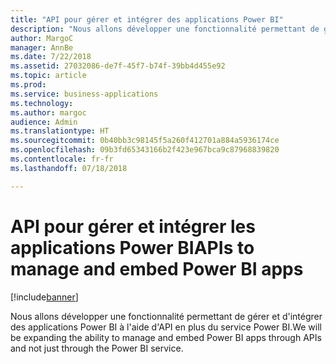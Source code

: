 ```yaml
---
title: "API pour gérer et intégrer des applications Power BI"
description: "Nous allons développer une fonctionnalité permettant de gérer et d'intégrer des applications Power BI à l'aide d'API en plus du service Power BI."
author: MargoC
manager: AnnBe
ms.date: 7/22/2018
ms.assetid: 27032086-de7f-45f7-b74f-39bb4d455e92
ms.topic: article
ms.prod: 
ms.service: business-applications
ms.technology: 
ms.author: margoc
audience: Admin
ms.translationtype: HT
ms.sourcegitcommit: 0b40bb3c98145f5a260f412701a884a5936174ce
ms.openlocfilehash: 09b3fd65343166b2f423e967bca9c87968839820
ms.contentlocale: fr-fr
ms.lasthandoff: 07/18/2018

---
```

# <a name="apis-to-manage-and-embed-power-bi-apps"></a><span data-ttu-id="de147-103">API pour gérer et intégrer les applications Power BI</span><span class="sxs-lookup"><span data-stu-id="de147-103">APIs to manage and embed Power BI apps</span></span>


[!include[banner](../../../includes/banner.md)]

<span data-ttu-id="de147-104">Nous allons développer une fonctionnalité permettant de gérer et d'intégrer des applications Power BI à l'aide d'API en plus du service Power BI.</span><span class="sxs-lookup"><span data-stu-id="de147-104">We will be expanding the ability to manage and embed Power BI apps through APIs and not just through the Power BI service.</span></span>

